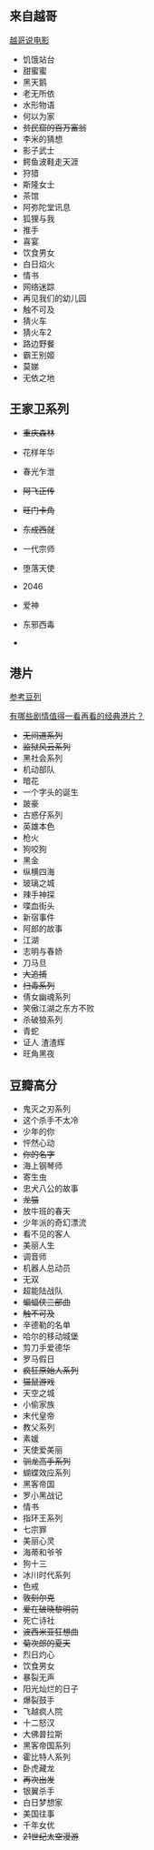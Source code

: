 ## 来自越哥
[越哥说电影](https://www.youtube.com/channel/UChgCVolsF6L7DWmOpWKSkMA)

- 饥饿站台
- 甜蜜蜜
- 黑天鹅
- 老无所依
- 水形物语
- 何以为家
- ~~贫民窟的百万富翁~~
- 李米的猜想
- 影子武士
- 鳄鱼波鞋走天涯
- 狩猎
- 斯隆女士
- 茶馆
- 阿弥陀堂讯息
- 狐狸与我
- 推手
- 喜宴
- 饮食男女
- 白日焰火
- 情书
- 网络迷踪
- 再见我们的幼儿园
- 触不可及
- 猜火车
- 猜火车2
- 路边野餐 
- 霸王别姬
- 莫娣
- 无依之地


## 王家卫系列

- ~~重庆森林~~
- 花样年华
- 春光乍泄
- ~~阿飞正传~~
- ~~旺门卡角~~
- ~~东成西就~~
- 一代宗师
- 堕落天使
- 2046
- 爱神 
- 东邪西毒



- 

## 港片

[参考豆列](https://www.douban.com/doulist/46446373/)

[有哪些剧情值得一看再看的经典港片？](https://www.zhihu.com/question/36363255)

- ~~无间道系列~~
- ~~监狱风云系列~~
- 黑社会系列
- 机动部队
- 暗花
- 一个字头的诞生
- 跛豪
- 古惑仔系列
- 英雄本色
- 枪火
- 狗咬狗
- 黑金
- 纵横四海
- 玻璃之城
- 辣手神探
- 喋血街头
- 新宿事件
- 阿郎的故事
- 江湖
- 志明与春娇
- 刀马旦
- ~~大追捕~~
- ~~扫毒系列~~
- 倩女幽魂系列
- 笑傲江湖之东方不败
- 杀破狼系列
- 青蛇
- 证人 渣渣辉
- 旺角黑夜

## 豆瓣高分

- 鬼灭之刃系列
- 这个杀手不太冷
- 少年的你
- 怦然心动
- ~~你的名字~~
- 海上钢琴师
- 寄生虫
- 忠犬八公的故事
- ~~龙猫~~
- 放牛班的春天
- 少年派的奇幻漂流
- 看不见的客人
- 美丽人生
- 调音师
- 机器人总动员
- 无双
- 超能陆战队
- ~~蝙蝠侠三部曲~~
- ~~触不可及~~
- 辛德勒的名单
- 哈尔的移动城堡
- 剪刀手爱德华
- 罗马假日
- ~~疯狂原始人系列~~
- ~~猫鼠游戏~~
- 天空之城
- 小偷家族
- 末代皇帝
- 教父系列
- 素媛
- 天使爱美丽
- ~~驯龙高手系列~~
- 蝴蝶效应系列
- 黑客帝国
- 罗小黑战记
- 情书
- 指环王系列
- 七宗罪
- 美丽心灵
- 海蒂和爷爷
- 狗十三
- 冰川时代系列
- 色戒
- ~~敦刻尔克~~
- ~~爱在破晓黎明前~~
- 死亡诗社
- ~~波西米亚狂想曲~~
- ~~菊次郎的夏天~~
- 烈日灼心
- 饮食男女
- 暴裂无声
- 阳光灿烂的日子
- 爆裂鼓手
- 飞越疯人院
- 十二怒汉
- 大佛普拉斯
- 黑客帝国系列
- 霍比特人系列
- 卧虎藏龙
- ~~再次出发~~
- 银翼杀手
- 白日梦想家
- 美国往事
- 千年女优
- ~~21世纪太空漫游~~
